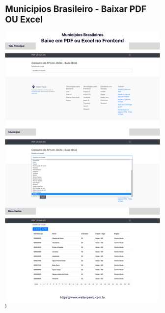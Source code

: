 # Municipios Brasileiro - Baixar PDF OU Excel


[![Projeto](./assets/img/municipios-brasileiros-baixar-pdf-excel-j2s.png)](https://walterpaulo.github.io/municipios-brasileiro-baixar-pdf-excel-j2s/))
